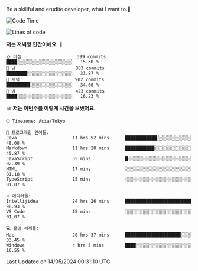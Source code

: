 Be a skillful and erudite developer, what I want to.👶

<!--START_SECTION:waka-->
![Code Time](http://img.shields.io/badge/Code%20Time-799%20hrs%209%20mins-blue)

![Lines of code](https://img.shields.io/badge/%EC%A0%80%EB%8A%94%20%EC%97%AC%ED%83%9C%EA%B9%8C%EC%A7%80%20-1.7%20million%20%EC%A4%84%EC%9D%98%20%EC%BD%94%EB%93%9C%EB%A5%BC%20%EC%9E%91%EC%84%B1%ED%96%88%EC%96%B4%EC%9A%94.-blue)

**저는 저녁형 인간이에요. 🦉** 

```text
🌞 아침                     399 commits         ████░░░░░░░░░░░░░░░░░░░░░   15.30 % 
🌆 낮　                     883 commits         ████████░░░░░░░░░░░░░░░░░   33.87 % 
🌃 저녁                     902 commits         █████████░░░░░░░░░░░░░░░░   34.60 % 
🌙 밤　                     423 commits         ████░░░░░░░░░░░░░░░░░░░░░   16.23 % 
```


📊 **저는 이번주를 이렇게 시간을 보냈어요.** 

```text
🕑︎ Timezone: Asia/Tokyo

💬 프로그래밍 언어들: 
Java                     11 hrs 52 mins      ████████████░░░░░░░░░░░░░   48.08 % 
Markdown                 11 hrs 20 mins      ███████████░░░░░░░░░░░░░░   45.87 % 
JavaScript               35 mins             █░░░░░░░░░░░░░░░░░░░░░░░░   02.39 % 
HTML                     17 mins             ░░░░░░░░░░░░░░░░░░░░░░░░░   01.18 % 
TypeScript               15 mins             ░░░░░░░░░░░░░░░░░░░░░░░░░   01.07 % 

🔥 에디터들: 
Intellijidea             24 hrs 26 mins      █████████████████████████   98.93 % 
VS Code                  15 mins             ░░░░░░░░░░░░░░░░░░░░░░░░░   01.07 % 

💻 운영 체제들: 
Mac                      20 hrs 37 mins      █████████████████████░░░░   83.45 % 
Windows                  4 hrs 5 mins        ████░░░░░░░░░░░░░░░░░░░░░   16.55 % 
```


 Last Updated on 14/05/2024 00:31:10 UTC
<!--END_SECTION:waka-->
